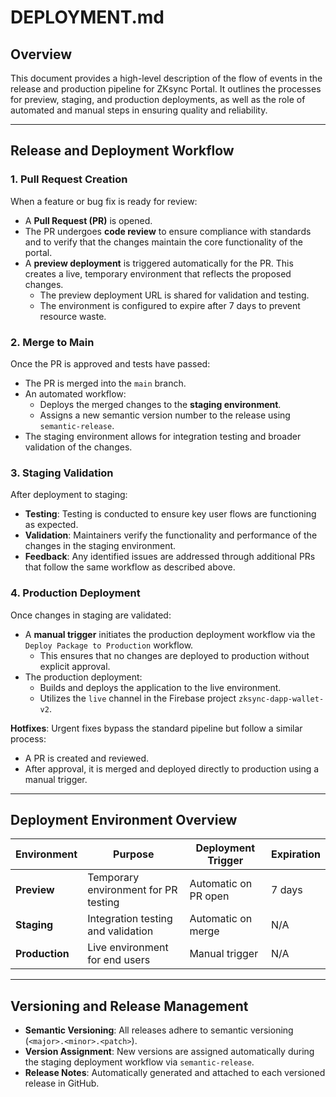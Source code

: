 # DEPLOYMENT.md

## Overview

This document provides a high-level description of the flow of events in the release and production pipeline for ZKsync Portal. It outlines the processes for preview, staging, and production deployments, as well as the role of automated and manual steps in ensuring quality and reliability.

---

## Release and Deployment Workflow

### 1. Pull Request Creation

When a feature or bug fix is ready for review:

- A **Pull Request (PR)** is opened.
- The PR undergoes **code review** to ensure compliance with standards and to verify that the changes maintain the core functionality of the portal.
- A **preview deployment** is triggered automatically for the PR. This creates a live, temporary environment that reflects the proposed changes.
  - The preview deployment URL is shared for validation and testing.
  - The environment is configured to expire after 7 days to prevent resource waste.

### 2. Merge to Main

Once the PR is approved and tests have passed:

- The PR is merged into the `main` branch.
- An automated workflow:
  - Deploys the merged changes to the **staging environment**.
  - Assigns a new semantic version number to the release using `semantic-release`.
- The staging environment allows for integration testing and broader validation of the changes.

### 3. Staging Validation

After deployment to staging:

- **Testing**: Testing is conducted to ensure key user flows are functioning as expected.
- **Validation**: Maintainers verify the functionality and performance of the changes in the staging environment.
- **Feedback**: Any identified issues are addressed through additional PRs that follow the same workflow as described above.

### 4. Production Deployment

Once changes in staging are validated:

- A **manual trigger** initiates the production deployment workflow via the `Deploy Package to Production` workflow.
  - This ensures that no changes are deployed to production without explicit approval.
- The production deployment:
  - Builds and deploys the application to the live environment.
  - Utilizes the `live` channel in the Firebase project `zksync-dapp-wallet-v2`.

**Hotfixes**: Urgent fixes bypass the standard pipeline but follow a similar process:

- A PR is created and reviewed.
- After approval, it is merged and deployed directly to production using a manual trigger.

---

## Deployment Environment Overview

| Environment  | Purpose                               | Deployment Trigger     | Expiration  |
|--------------|---------------------------------------|------------------------|-------------|
| **Preview**  | Temporary environment for PR testing | Automatic on PR open   | 7 days      |
| **Staging**  | Integration testing and validation   | Automatic on merge     | N/A         |
| **Production**| Live environment for end users       | Manual trigger         | N/A         |

---

## Versioning and Release Management

- **Semantic Versioning**: All releases adhere to semantic versioning (`<major>.<minor>.<patch>`).
- **Version Assignment**: New versions are assigned automatically during the staging deployment workflow via `semantic-release`.
- **Release Notes**: Automatically generated and attached to each versioned release in GitHub.
